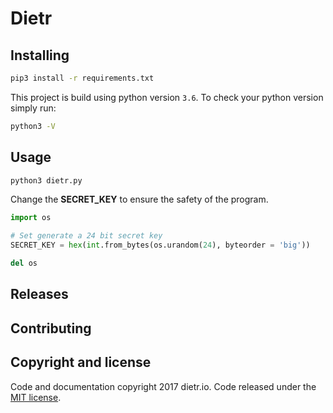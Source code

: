 # Dietr

## Installing

```bash
pip3 install -r requirements.txt
```

This project is build using python version `3.6`. To check your python version simply run:

```bash
python3 -V
```

## Usage

```bash
python3 dietr.py
```

Change the **SECRET_KEY** to ensure the safety of the program.

```python
import os

# Set generate a 24 bit secret key
SECRET_KEY = hex(int.from_bytes(os.urandom(24), byteorder = 'big'))

del os
```

## Releases

## Contributing

## Copyright and license

Code and documentation copyright 2017 dietr.io. Code released under the [MIT license](LICENSE).

